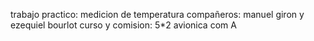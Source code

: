 trabajo practico: medicion de temperatura
compañeros: manuel giron y ezequiel bourlot
curso y comision: 5*2 avionica com A
